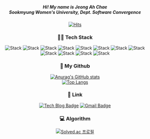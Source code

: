  <div align=center>
 
 

<h5 align="center">
Hi! My name is Jeong Ah Chae<br/>   
Sookmyung Women's University, Dept. Software Convergence     
</h5> 



  [![Hits](https://hits.seeyoufarm.com/api/count/incr/badge.svg?url=https%3A%2F%2Fgithub.com%2Fjokj624)](https://hits.seeyoufarm.com) 




 
<h3 align="center"> 👩‍💻 Tech Stack</h3>   


 

 
 ![Stack](https://img.shields.io/badge/C++-00599C?style=flat-square&logo=C%2B%2B&logoColor=white) ![Stack](https://img.shields.io/badge/HTML-E34F26?style=flat-square&logo=HTML5&logoColor=white) ![Stack](https://img.shields.io/badge/JavaScript-black?style=flat-square&logo=JavaScript&logoColor=white) ![Stack](https://img.shields.io/badge/CSS-1572B6?style=flat-square&logo=CSS3&logoColor=white) ![Stack](https://img.shields.io/badge/React-61DAFB?style=flat-square&logo=React&logoColor=white)  ![Stack](https://img.shields.io/badge/Redux-764ABC?style=flat-square&logo=Redux&logoColor=white) ![Stack](https://img.shields.io/badge/p5.js-ED225D?style=flat-square&logo=p5.js&logoColor=white) ![Stack](https://img.shields.io/badge/Node.js-339933?style=flat-square&logo=Node.js&logoColor=white) ![Stack](https://img.shields.io/badge/Express-000000?style=flat-square&logo=Express&logoColor=white)  ![Stack](https://img.shields.io/badge/MongoDB-47A248?style=flat-square&logo=MongoDB&logoColor=white) ![Stack](https://img.shields.io/badge/Unity-000000?style=flat-square&logo=Unity&logoColor=white) ![Stack](https://img.shields.io/badge/Socket.io-010101?style=flat-square&logo=Socket.io&logoColor=white)


<h3 align="center"> 🥰 My Github</h3>


 
[![Anurag's GitHub stats](https://github-readme-stats.vercel.app/api?username=jokj624&theme=dark)](https://github.com/jokj624)   
[![Top Langs](https://github-readme-stats.vercel.app/api/top-langs/?username=jokj624&layout=compact&theme=dark)](https://github.com/jokj624)


<h3 align="center"> 🔗 Link </h3>


 
 [![Tech Blog Badge](http://img.shields.io/badge/-Tech%20blog-black?style=flat-square&logo=github&link=https://iot624.tistory.com/)](https://iot624.tistory.com/)
  [![Gmail Badge](https://img.shields.io/badge/Gmail-d14836?style=flat-square&logo=Gmail&logoColor=white&link=mailto:jokj624@gmail.com)](mailto:jokj624@gmail.com)
 

 
<h3 align="center"> 💻 Algorithm </h3>


 
[![Solved.ac 프로필](http://mazassumnida.wtf/api/generate_badge?boj=jokj624)](https://solved.ac/jokj624)

</div>
